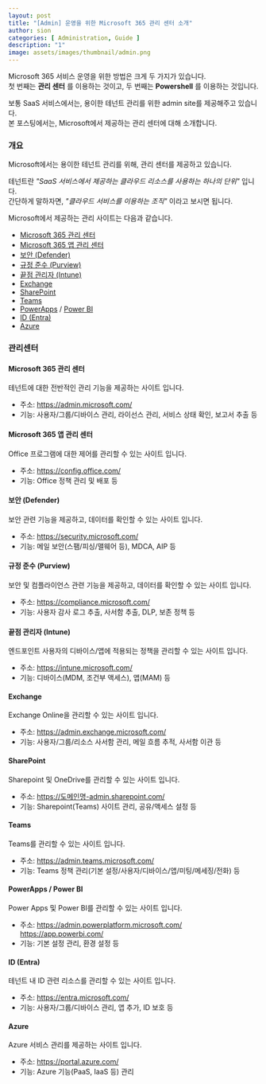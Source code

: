 ```yaml
---
layout: post
title: "[Admin] 운영을 위한 Microsoft 365 관리 센터 소개"
author: sion
categories: [ Administration, Guide ]
description: "1"
image: assets/images/thumbnail/admin.png
---
```


Microsoft 365 서비스 운영을 위한 방법은 크게 두 가지가 있습니다.  
첫 번째는 __관리 센터__ 를 이용하는 것이고, 두 번째는 __Powershell__ 를 이용하는 것입니다.  

보통 SaaS 서비스에서는, 용이한 테넌트 관리를 위한 admin site를 제공해주고 있습니다.  
본 포스팅에서는, Microsoft에서 제공하는 관리 센터에 대해 소개합니다.  


### 개요

Microsoft에서는 용이한 테넌트 관리를 위해, 관리 센터를 제공하고 있습니다.

테넌트란 *"SaaS 서비스에서 제공하는 클라우드 리소스를 사용하는 하나의 단위"* 입니다.  
간단하게 말하자면, *"클라우드 서비스를 이용하는 조직"* 이라고 보시면 됩니다.  

Microsoft에서 제공하는 관리 사이트는 다음과 같습니다.

- [Microsoft 365 관리 센터][1]
- [Microsoft 365 앱 관리 센터][2]
- [보안 (Defender)][3]
- [규정 준수 (Purview)][4]
- [끝점 관리자 (Intune)][5]
- [Exchange][6]
- [SharePoint][7]
- [Teams][8]
- [PowerApps][9] / [Power BI][10]
- [ID (Entra)][11]
- [Azure][12]


### 관리센터

#### Microsoft 365 관리 센터

테넌트에 대한 전반적인 관리 기능을 제공하는 사이트 입니다.  
- 주소: https://admin.microsoft.com/
- 기능: 사용자/그룹/디바이스 관리, 라이선스 관리, 서비스 상태 확인, 보고서 추출 등

#### Microsoft 365 앱 관리 센터

Office 프로그램에 대한 제어를 관리할 수 있는 사이트 입니다.  
- 주소: https://config.office.com/
- 기능: Office 정책 관리 및 배포 등


#### 보안 (Defender)

보안 관련 기능을 제공하고, 데이터를 확인할 수 있는 사이트 입니다.   
- 주소: https://security.microsoft.com/
- 기능: 메일 보안(스팸/피싱/맬웨어 등), MDCA, AIP 등


#### 규정 준수 (Purview)

보안 및 컴플라이언스 관련 기능을 제공하고, 데이터를 확인할 수 있는 사이트 입니다.   
- 주소: https://compliance.microsoft.com/
- 기능: 사용자 감사 로그 추출, 사서함 추출, DLP, 보존 정책 등


#### 끝점 관리자 (Intune)

엔드포인트 사용자의 디바이스/앱에 적용되는 정책을 관리할 수 있는 사이트 입니다. 
- 주소: https://intune.microsoft.com/
- 기능: 디바이스(MDM, 조건부 액세스), 앱(MAM) 등


#### Exchange

Exchange Online을 관리할 수 있는 사이트 입니다.  
- 주소: https://admin.exchange.microsoft.com/
- 기능: 사용자/그룹/리소스 사서함 관리, 메일 흐름 추적, 사서함 이관 등


#### SharePoint

Sharepoint 및 OneDrive를 관리할 수 있는 사이트 입니다.  
- 주소: https://도메인명-admin.sharepoint.com/
- 기능: Sharepoint(Teams) 사이트 관리, 공유/액세스 설정 등


#### Teams

Teams를 관리할 수 있는 사이트 입니다.  
- 주소: https://admin.teams.microsoft.com/
- 기능: Teams 정책 관리(기본 설정/사용자/디바이스/앱/미팅/메세징/전화) 등


#### PowerApps / Power BI

Power Apps 및 Power BI를 관리할 수 있는 사이트 입니다.  
- 주소: https://admin.powerplatform.microsoft.com/  
https://app.powerbi.com/
- 기능: 기본 설정 관리, 환경 설정 등


#### ID (Entra)

테넌트 내 ID 관련 리소스를 관리할 수 있는 사이트 입니다.

- 주소: https://entra.microsoft.com/
- 기능: 사용자/그룹/디바이스 관리, 앱 추가, ID 보호 등


#### Azure

Azure 서비스 관리를 제공하는 사이트 입니다.

- 주소: https://portal.azure.com/
- 기능: Azure 기능(PaaS, IaaS 등) 관리


[1]: https://admin.microsoft.com
[2]: https://config.office.com/
[3]: https://security.microsoft.com/
[4]: https://compliance.microsoft.com/
[5]: https://intune.microsoft.com/
[6]: https://admin.exchange.microsoft.com/
[7]: https://go.microsoft.com/fwlink/?linkid=2185220
[8]: https://admin.teams.microsoft.com/
[9]: https://admin.powerplatform.microsoft.com/
[10]: https://app.powerbi.com/
[11]: https://entra.microsoft.com/
[12]: https://portal.azure.com/
